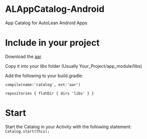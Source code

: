 # ALAppCatalog-Android
App Catalog for AutoLean Android Apps

# Include in your project
Download the <a href="https://github.com/AutoLean/ALAppCatalog-Android/blob/master/catalog.aar?raw=true">aar</a>

Copy it into your <i>libs</i> folder (Usually Your_Project/app_module/libs)

Add the following to your build.gradle:

`compile(name:'catalog', ext:'aar')`


`repositories {
  flatDir {
    dirs 'libs'
  }
}`

# Start
Start the Catalog in your Activity with the following statement:
`Catalog.start(this);`
